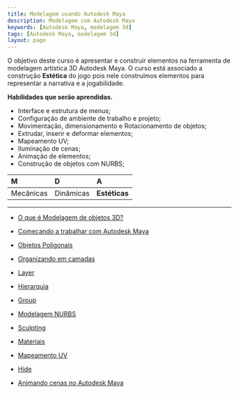 ```yaml
---
title: Modelagem usando Autodesk Maya
description: Modelagem com Autodesk Maya
keywords: [Autodesk Maya, modelagem 3d]
tags: [Autodesk Maya, modelagem 3d]
layout: page
---
```


O objetivo deste curso é apresentar e construir elementos na ferramenta de modelagem artística 3D Autodesk Maya. O curso está associado a construção **Estética** do jogo pois nele construímos elementos para representar a narrativa e a jogabilidade.

**Habilidades que serão aprendidas.**

- Interface e estrutura de menus;
- Configuração de ambiente de trabalho e projeto;
- Movimentação, dimensionamento e Rotacionamento de objetos;
- Extrudar, inserir e deformar elementos;
- Mapeamento UV;
- Iluminação de cenas;
- Animação de elementos;
- Construção de objetos com NURBS;

| M         |  D          | A         |
|:-         |:-           |:-         |
| Mecânicas | Dinâmicas   | **Estéticas** |

***

- [O que é Modelagem de objetos 3D?](modelagem_usando_autodesk_maya.html#modelagem_usando_autodesk_maya#o-que---modelagem-de-objetos-3d-)

- [Começando a trabalhar com Autodesk Maya](modelagem_usando_autodesk_maya#come-ando-a-trabalhar-com-autodesk-maya)

- [Objetos Poligonais](modelagem_usando_autodesk_maya#objetos-poligonais)

- [Organizando em camadas](modelagem_usando_autodesk_maya#organizando-em-camadas)

- [Layer](modelagem_usando_autodesk_maya#layer)

- [Hierarquia](modelagem_usando_autodesk_maya#hierarquia)

- [Group](modelagem_usando_autodesk_maya#group)

- [Modelagem NURBS](modelagem_usando_autodesk_maya#modelagem-nurbs)

- [Sculpting](modelagem_usando_autodesk_maya#sculpting)

- [Materiais](modelagem_usando_autodesk_maya#materiais)

- [Mapeamento UV](modelagem_usando_autodesk_maya#mapeamento-uv)

- [Hide](modelagem_usando_autodesk_maya#hide)

- [Animando cenas no Autodesk Maya](modelagem_usando_autodesk_maya#animando-cenas-no-autodesk-maya)
